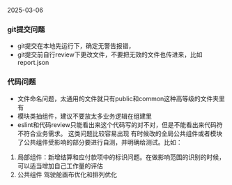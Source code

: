 2025-03-06

### git提交问题
  - git提交在本地先运行下，确定无警告报错，
  - git提交前自行review下更改文件，不要把无效的文件也传进来，比如report.json

### 代码问题
  - 文件命名问题，太通用的文件就只有public和common这种高等级的文件夹里有
  - 模块类抽组件，建议不要放太多业务逻辑在组建里
  - eslint和代码review只能看出来这个代码写的对不对，但是不能看出来代码符不符合业务需求。
  这类问题比较容易出现
  有时候改的全局公共组件或者模块了公共组件受影响的部分要进行自测，并明确给测试。比如：
  1. 局部组件：新增结算和应付款项中的标识问题。在做影响范围的识别的时候，可以适当增加自己工作量的评估
  2. 公共组件 驾驶舱画布优化和排列优化


